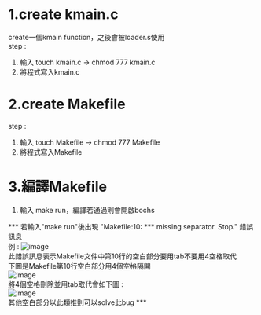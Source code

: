 # 1.create kmain.c
create一個kmain function，之後會被loader.s使用  
step :  
1. 輸入 touch kmain.c -> chmod 777 kmain.c  
2. 將程式寫入kmain.c

# 2.create Makefile
step :    
1. 輸入 touch Makefile -> chmod 777 Makefile    
2. 將程式寫入Makefile  

# 3.編譯Makefile
1. 輸入 make run，編譯若通過則會開啟bochs

*** 若輸入"make run"後出現 "Makefile:10: *** missing separator.  Stop." 錯誤訊息  
   例 : ![image](https://github.com/unshun0120/use_linux_imp_OS/assets/79517348/dec0989a-eddb-483c-a832-8bc6b57c5709)  
   此錯誤訊息表示Makefile文件中第10行的空白部分要用tab不要用4空格取代  
   下圖是Makefile第10行空白部分用4個空格隔開  
   ![image](https://github.com/unshun0120/use_linux_imp_OS/assets/79517348/df15acf3-8fc4-417f-905d-8d61a8920c6f)  
   將4個空格刪除並用tab取代會如下圖 :  
   ![image](https://github.com/unshun0120/use_linux_imp_OS/assets/79517348/22717cd3-fcb8-4c1c-8526-ccfdc5918135)    
   其他空白部分以此類推則可以solve此bug ***
 

